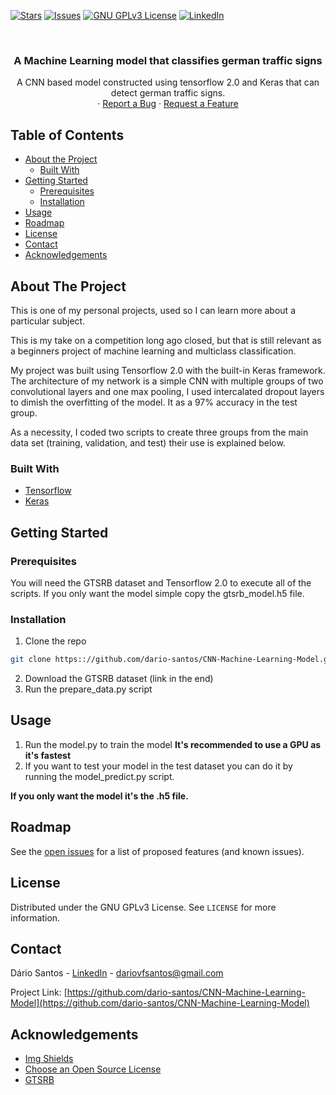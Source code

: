 <!-- PROJECT SHIELDS -->
<!--
*** I'm using markdown "reference style" links for readability.
*** Reference links are enclosed in brackets [ ] instead of parentheses ( ).
*** See the bottom of this document for the declaration of the reference variables
*** for contributors-url, forks-url, etc. This is an optional, concise syntax you may use.
*** https://www.markdownguide.org/basic-syntax/#reference-style-links
-->
[![Stars][stars-shield]][stars-url]
[![Issues][issues-shield]][issues-url]
[![GNU GPLv3 License][license-shield]][license-url]
[![LinkedIn][linkedin-shield]][linkedin-url]



<!-- PROJECT LOGO -->
<br />
<p align="center">
  <h3 align="center">A Machine Learning model that classifies german traffic signs</h3>

  <p align="center">
    A CNN based model constructed using tensorflow 2.0 and Keras that can detect german traffic signs. 
    <br />
    ·
    <a href="https://github.com/dario-santos/CNN-Machine-Learning-Model/issues">Report a Bug</a>
    ·
    <a href="https://github.com/dario-santos/CNN-Machine-Learning-Model/issues">Request a Feature</a>
  </p>
</p>



<!-- TABLE OF CONTENTS -->
## Table of Contents

* [About the Project](#about-the-project)
  * [Built With](#built-with)
* [Getting Started](#getting-started)
  * [Prerequisites](#prerequisites)
  * [Installation](#installation)
* [Usage](#usage)
* [Roadmap](#roadmap)
* [License](#license)
* [Contact](#contact)
* [Acknowledgements](#acknowledgements)



<!-- ABOUT THE PROJECT -->
## About The Project

This is one of my personal projects, used so I can learn more about a particular subject.

This is my take on a competition long ago closed, but that is still relevant as a beginners project of machine learning and multiclass classification.

My project was built using Tensorflow 2.0 with the built-in Keras framework. The architecture of my network is a simple CNN with multiple groups of two convolutional layers and one max pooling, I used intercalated dropout layers to dimish the overfitting of the model. It as a 97% accuracy in the test group.

As a necessity, I coded two scripts to create three groups from the main data set (training, validation, and test) their use is explained below.



### Built With

* [Tensorflow](https://www.tensorflow.org)
* [Keras](https://keras.io)


<!-- GETTING STARTED -->
## Getting Started

### Prerequisites

You will need the GTSRB dataset and Tensorflow 2.0 to execute all of the scripts.
If you only want the model simple copy the gtsrb_model.h5 file.

### Installation

1. Clone the repo
```sh
git clone https:://github.com/dario-santos/CNN-Machine-Learning-Model.git
```
2. Download the GTSRB dataset (link in the end)
3. Run the prepare_data.py script

<!-- USAGE EXAMPLES -->
## Usage

1. Run the model.py to train the model **It's recommended to use a GPU as it's fastest**
2. If you want to test your model in the test dataset you can do it by running the model_predict.py script.

**If you only want the model it's the .h5 file.**


<!-- ROADMAP -->
## Roadmap

See the [open issues](https://github.com/dario-santos/CNN-Machine-Learning-Model/issues) for a list of proposed features (and known issues).

<!-- LICENSE -->
## License

Distributed under the GNU GPLv3 License. See `LICENSE` for more information.



<!-- CONTACT -->
## Contact

Dário Santos - [LinkedIn](https://www.linkedin.com/in/dariovfsantos) - dariovfsantos@gmail.com

Project Link: [https://github.com/dario-santos/CNN-Machine-Learning-Model](https://github.com/dario-santos/CNN-Machine-Learning-Model)



<!-- ACKNOWLEDGEMENTS -->
## Acknowledgements
* [Img Shields](https://shields.io)
* [Choose an Open Source License](https://choosealicense.com)
* [GTSRB](http://benchmark.ini.rub.de/?section=gtsrb&subsection=news)


<!-- MARKDOWN LINKS & IMAGES -->
[stars-shield]: https://img.shields.io/github/stars/dario-santos/CNN-Machine-Learning-Model
[stars-url]: https://github.com/dario-santos/CNN-Machine-Learning-Model/stargazers
[issues-shield]: https://img.shields.io/github/issues/dario-santos/CNN-Machine-Learning-Model
[issues-url]: https://github.com/dario-santos/CNN-Machine-Learning-Model/issues
[license-shield]: https://img.shields.io/github/license/dario-santos/CNN-Machine-Learning-Model
[license-url]: https://github.com/dario-santos/CNN-Machine-Learning-Model/blob/master/LICENSE
[linkedin-shield]: https://img.shields.io/badge/-LinkedIn-black.svg?style=flat-square&logo=linkedin&colorB=555
[linkedin-url]: https://www.linkedin.com/in/dariovfsantos/
